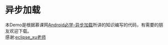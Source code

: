 # 异步加载
本Demo是根据慕课网[Android必学-异步加载](http://www.imooc.com/learn/406)所讲的知识编写的代码，有需要的朋友欢迎下载。  
感谢:[eclipse_xu老师](http://www.imooc.com/u/347333/courses?sort=publish)
